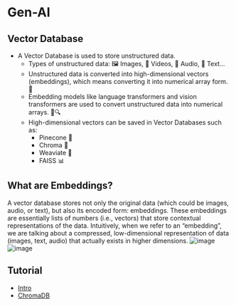 # Gen-AI

## Vector Database
- A Vector Database is used to store unstructured data.
  - Types of unstructured data: 🖼️ Images, 🎥 Videos, 🎵 Audio, 📝 Text...
  - Unstructured data is converted into high-dimensional vectors (embeddings), which means converting it into numerical array form. 🔢
  - Embedding models like language transformers and vision transformers are used to convert unstructured data into numerical arrays. 🤖🔍
  - High-dimensional vectors can be saved in Vector Databases such as:
    - Pinecone 🌲
    - Chroma 🌈
    - Weaviate 🧠
    - FAISS 📊 

## What are Embeddings?
A vector database stores not only the original data (which could be images, audio, or text), but also its encoded form: embeddings. These embeddings are essentially lists of numbers (i.e., vectors) that store contextual representations of the data. Intuitively, when we refer to an “embedding”, we are talking about a compressed, low-dimensional representation of data (images, text, audio) that actually exists in higher dimensions.
![image](https://github.com/user-attachments/assets/7b6f52c6-7239-471b-aa9a-a97851728c2d)   
![image](https://github.com/user-attachments/assets/818a8b95-1701-46b5-a94a-215dd9105fdd)


## Tutorial
- [Intro](https://www.youtube.com/watch?v=LWscm0mRqvI&t=420s)
- [ChromaDB](https://www.youtube.com/watch?v=z1SjJsIDw30&t=49s)
